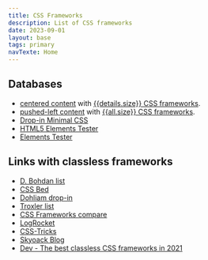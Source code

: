 ```yaml
---
title: CSS Frameworks
description: List of CSS frameworks
date: 2023-09-01
layout: base
tags: primary
navTexte: Home
---
```


## Databases
- [centered content](/classlight/name) with [{{details.size}} CSS frameworks](/classlight).
- [pushed-left content](/classbased/name) with [{{all.size}} CSS frameworks](/classbased).
- [Drop-in Minimal CSS](/dropin)
- [HTML5 Elements Tester](/dropin/html5-elements-tester)
- [Elements Tester](/dropin/elements-tester)

## Links with classless frameworks
- [D. Bohdan list](https://github.com/dbohdan/classless-css)
- [CSS Bed](https://www.cssbed.com/)
- [Dohliam drop-in](https://dohliam.github.io/dropin-minimal-css/)
- [Troxler list](https://github.com/troxler/awesome-css-frameworks)
- [CSS Frameworks compare](https://saravanakumargn.github.io/css-frameworks-compare/)
- [LogRocket](https://blog.logrocket.com/comparing-classless-css-frameworks/)
- [CSS-Tricks](https://css-tricks.com/no-class-css-frameworks/)
- [Skyoack Blog](https://www.skypack.dev/blog/2021/03/the-best-classless-css-frameworks-in-2021/)
- [Dev - The best classless CSS frameworks in 2021](https://dev.to/skypack/the-best-classless-css-frameworks-in-2021-427a)